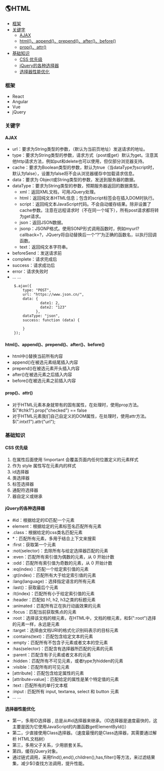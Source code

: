 ## 🌎HTML

  * [框架](#框架)
  * [关键字](#%E5%85%B3%E9%94%AE%E5%AD%97)
    * [AJAX](#ajax)
    * [html()、append()、prepend()、after()、before()](#htmlappendprependafterbefore)
    * [prop()、attr()](#propattr)
  * [基础知识](#%E5%9F%BA%E7%A1%80%E7%9F%A5%E8%AF%86)
    * [CSS 优先级](#css-%E4%BC%98%E5%85%88%E7%BA%A7)
    * [jQuery的各种选择器](#jquery%E7%9A%84%E5%90%84%E7%A7%8D%E9%80%89%E6%8B%A9%E5%99%A8)
    * [选择器性能优化](#%E9%80%89%E6%8B%A9%E5%99%A8%E6%80%A7%E8%83%BD%E4%BC%98%E5%8C%96)
    
### 框架
+ React
+ Angular
+ Vue
+ jQuery

### 关键字
#### AJAX 
+ url：要求为String类型的参数，（默认为当前页地址）发送请求的地址。
+ type：要求为String类型的参数，请求方式（post或get）默认为get。注意其他http请求方法，例如put和delete也可以使用，但仅部分浏览器支持。
+ cache：要求为Boolean类型的参数，默认为true（当dataType为script时，默认为false），设置为false将不会从浏览器缓存中加载请求信息。
+ data：要求为 Object或String类型的参数，发送到服务器的数据。
+ dataType：要求为String类型的参数，预期服务器返回的数据类型。
  + xml：返回XML文档，可用JQuery处理。
  + html：返回纯文本HTML信息；包含的script标签会在插入DOM时执行。
  + script：返回纯文本JavaScript代码。不会自动缓存结果。除非设置了cache参数。注意在远程请求时（不在同一个域下），所有post请求都将转为get请求。
  + json：返回JSON数据。
  + jsonp：JSONP格式。使用SONP形式调用函数时，例如myurl?callback=?，JQuery将自动替换后一个“?”为正确的函数名，以执行回调函数。
  + text：返回纯文本字符串。
+ beforeSend：发送请求前
+ complete：请求完成后
+ success：请求成功后
+ error：请求失败时
+ ... ...
```
    $.ajax({
        type: "POST",
        url: "https://www.json.cn/",
        data: { 
                date1: 2, 
                date2: "123"
              },
        dataType: "json",
        success: function (data) {
          
        }
    });
```

#### html()、append()、prepend()、after()、before()
+ html中()替换当前所有内容
+ append()在被选元素结尾插入内容
+ prepend()在被选元素开头插入内容
+ after()在被选元素之后插入内容
+ before()在被选元素之前插入内容

#### prop()、attr() 
+ 对于HTML元素本身就带有的固有属性，在处理时，使用prop方法。   $("#chk1").prop("checked") == false
+ 对于HTML元素我们自己自定义的DOM属性，在处理时，使用attr方法。   $(".intxt1").attr("url");

### 基础知识
#### CSS 优先级
1. 在属性后面使用 !important 会覆盖页面内任何位置定义的元素样式
2. 作为 style 属性写在元素内的样式
3. id选择器
4. 类选择器
5. 标签选择器
6. 通配符选择器
7. 器自定义或继承

#### jQuery的各种选择器
+ \#id：根据给定的ID匹配一个元素
+ element：根据给定的元素标签名匹配所有元素
+ .class：根据给定的css类名匹配元素
+ \*：匹配所有元素，多用于结合上下文来搜索
+ :first：获取第一个元素
+ :not(selector)：去除所有与给定选择器匹配的元素
+ :even：匹配所有索引值为偶数的元素，从 0 开始计数
+ :odd：匹配所有索引值为奇数的元素，从 0 开始计数
+ :eq(index)：匹配一个给定索引值的元素
+ :gt(index)：匹配所有大于给定索引值的元素
+ :lang(language)：选择指定语言的所有元素
+ :last()：获取最后个元素
+ :lt(index)：匹配所有小于给定索引值的元素
+ :header：匹配如 h1, h2, h3之类的标题元素
+ :animated：匹配所有正在执行动画效果的元素
+ :focus：匹配当前获取焦点的元素
+ :root：选择该文档的根元素，在HTML中，文档的根元素，和$(":root")选择的元素一样，永远是<html>元素
+ :target：选择由文档URI的格式化识别码表示的目标元素
+ :contains(text)：匹配包含给定文本的元素
+ :empty：匹配所有不包含子元素或者文本的空元素
+ :has(selector)：匹配含有选择器所匹配的元素的元素
+ :parent：匹配含有子元素或者文本的元素
+ :hidden：匹配所有不可见元素，或者type为hidden的元素
+ :visible：匹配所有的可见元素
+ [attribute]：匹配包含给定属性的元素
+ [attribute=value]：匹配给定的属性是某个特定值的元素
+ :text : 匹配所有的单行文本框
+ :input : 匹配所有 input, textarea, select 和 button 元素
+ ... ...

#### 选择器性能优化
+ 第一，多用ID选择器 , 总是从#id选择器来继承。（ID选择器是速度最快的，这主要是因为它使用JavaScript的内置函数getElementById()）
+ 第二，少直接使用Class选择器。（速度最慢的是Class选择器，其需要通过解析 HTML文档树）
+ 第三，多用父子关系，少用嵌套关系。
+ 第四，缓存jQuery对象。
+ 通过链式调用，采用find(),end(),children(),has,filter()等方法，来过滤结果集，减少$()查找方法调用，提升性能。



